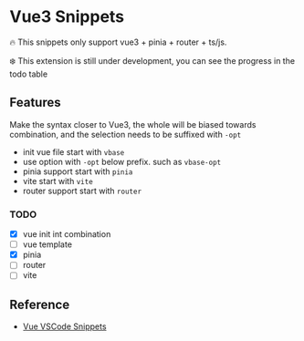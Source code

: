 # Vue3 Snippets

🔥 This snippets only support vue3 + pinia + router + ts/js.

❄️ This extension is still under development, you can see the progress in the todo table

## Features

Make the syntax closer to Vue3, the whole will be biased towards combination, and the selection needs to be suffixed with `-opt`

- init vue file start with `vbase`
- use option with `-opt` below prefix. such as `vbase-opt`
- pinia support start with `pinia`
- vite start with `vite`
- router support start with `router`

### TODO

- [x]  vue init int combination
- [ ]  vue template
- [x]  pinia
- [ ]  router
- [ ]  vite

## Reference

- [Vue VSCode Snippets](https://marketplace.visualstudio.com/items?itemName=sdras.vue-vscode-snippets)
